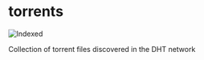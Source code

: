 torrents 
========
![Indexed](https://img.shields.io/badge/indexed-12327-blue)

Collection of torrent files discovered in the DHT network
